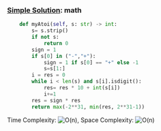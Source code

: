 ### [Simple Solution](/String/atoi/basic_sol.py): math

```python
    def myAtoi(self, s: str) -> int:
        s= s.strip()
        if not s:
            return 0
        sign = 1 
        if s[0] in ("-","+"):
            sign = 1 if s[0] == "+" else -1
            s=s[1:]
        i = res = 0
        while i < len(s) and s[i].isdigit():
            res= res * 10 + int(s[i])
            i+=1
        res = sign * res
        return max(-2**31, min(res, 2**31-1))
```

Time Complexity: ![O(n)](<https://latex.codecogs.com/svg.image?\inline&space;O(n)>), Space Complexity: ![O(n)](<https://latex.codecogs.com/svg.image?\inline&space;O(1)>)